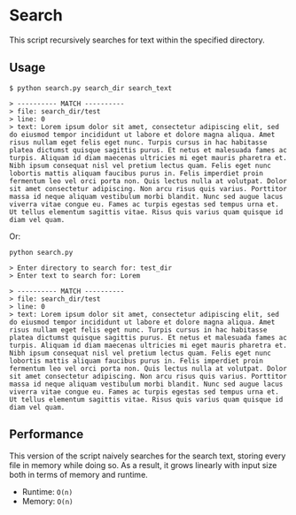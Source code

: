 # Search

This script recursively searches for text within the specified directory.

## Usage
```
$ python search.py search_dir search_text

> ---------- MATCH ----------
> file: search_dir/test
> line: 0
> text: Lorem ipsum dolor sit amet, consectetur adipiscing elit, sed do eiusmod tempor incididunt ut labore et dolore magna aliqua. Amet risus nullam eget felis eget nunc. Turpis cursus in hac habitasse platea dictumst quisque sagittis purus. Et netus et malesuada fames ac turpis. Aliquam id diam maecenas ultricies mi eget mauris pharetra et. Nibh ipsum consequat nisl vel pretium lectus quam. Felis eget nunc lobortis mattis aliquam faucibus purus in. Felis imperdiet proin fermentum leo vel orci porta non. Quis lectus nulla at volutpat. Dolor sit amet consectetur adipiscing. Non arcu risus quis varius. Porttitor massa id neque aliquam vestibulum morbi blandit. Nunc sed augue lacus viverra vitae congue eu. Fames ac turpis egestas sed tempus urna et. Ut tellus elementum sagittis vitae. Risus quis varius quam quisque id diam vel quam.
```
Or:
```
python search.py

> Enter directory to search for: test_dir
> Enter text to search for: Lorem

> ---------- MATCH ----------
> file: search_dir/test
> line: 0
> text: Lorem ipsum dolor sit amet, consectetur adipiscing elit, sed do eiusmod tempor incididunt ut labore et dolore magna aliqua. Amet risus nullam eget felis eget nunc. Turpis cursus in hac habitasse platea dictumst quisque sagittis purus. Et netus et malesuada fames ac turpis. Aliquam id diam maecenas ultricies mi eget mauris pharetra et. Nibh ipsum consequat nisl vel pretium lectus quam. Felis eget nunc lobortis mattis aliquam faucibus purus in. Felis imperdiet proin fermentum leo vel orci porta non. Quis lectus nulla at volutpat. Dolor sit amet consectetur adipiscing. Non arcu risus quis varius. Porttitor massa id neque aliquam vestibulum morbi blandit. Nunc sed augue lacus viverra vitae congue eu. Fames ac turpis egestas sed tempus urna et. Ut tellus elementum sagittis vitae. Risus quis varius quam quisque id diam vel quam.
```

## Performance

This version of the script naively searches for the search text, storing every file in memory while doing so.
As a result, it grows linearly with input size both in terms of memory and runtime.

- Runtime: `O(n)`
- Memory: `O(n)`
